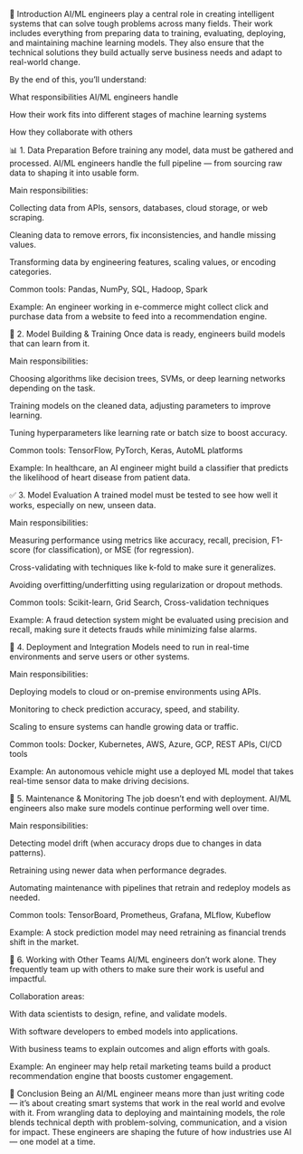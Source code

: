 🧠 Introduction
AI/ML engineers play a central role in creating intelligent systems that can solve tough problems across many fields. Their work includes everything from preparing data to training, evaluating, deploying, and maintaining machine learning models. They also ensure that the technical solutions they build actually serve business needs and adapt to real-world change.

By the end of this, you’ll understand:

What responsibilities AI/ML engineers handle

How their work fits into different stages of machine learning systems

How they collaborate with others

📊 1. Data Preparation
Before training any model, data must be gathered and processed. AI/ML engineers handle the full pipeline — from sourcing raw data to shaping it into usable form.

Main responsibilities:

Collecting data from APIs, sensors, databases, cloud storage, or web scraping.

Cleaning data to remove errors, fix inconsistencies, and handle missing values.

Transforming data by engineering features, scaling values, or encoding categories.

Common tools:
Pandas, NumPy, SQL, Hadoop, Spark

Example:
An engineer working in e-commerce might collect click and purchase data from a website to feed into a recommendation engine.

🧪 2. Model Building & Training
Once data is ready, engineers build models that can learn from it.

Main responsibilities:

Choosing algorithms like decision trees, SVMs, or deep learning networks depending on the task.

Training models on the cleaned data, adjusting parameters to improve learning.

Tuning hyperparameters like learning rate or batch size to boost accuracy.

Common tools:
TensorFlow, PyTorch, Keras, AutoML platforms

Example:
In healthcare, an AI engineer might build a classifier that predicts the likelihood of heart disease from patient data.

✅ 3. Model Evaluation
A trained model must be tested to see how well it works, especially on new, unseen data.

Main responsibilities:

Measuring performance using metrics like accuracy, recall, precision, F1-score (for classification), or MSE (for regression).

Cross-validating with techniques like k-fold to make sure it generalizes.

Avoiding overfitting/underfitting using regularization or dropout methods.

Common tools:
Scikit-learn, Grid Search, Cross-validation techniques

Example:
A fraud detection system might be evaluated using precision and recall, making sure it detects frauds while minimizing false alarms.

🚀 4. Deployment and Integration
Models need to run in real-time environments and serve users or other systems.

Main responsibilities:

Deploying models to cloud or on-premise environments using APIs.

Monitoring to check prediction accuracy, speed, and stability.

Scaling to ensure systems can handle growing data or traffic.

Common tools:
Docker, Kubernetes, AWS, Azure, GCP, REST APIs, CI/CD tools

Example:
An autonomous vehicle might use a deployed ML model that takes real-time sensor data to make driving decisions.

🔁 5. Maintenance & Monitoring
The job doesn’t end with deployment. AI/ML engineers also make sure models continue performing well over time.

Main responsibilities:

Detecting model drift (when accuracy drops due to changes in data patterns).

Retraining using newer data when performance degrades.

Automating maintenance with pipelines that retrain and redeploy models as needed.

Common tools:
TensorBoard, Prometheus, Grafana, MLflow, Kubeflow

Example:
A stock prediction model may need retraining as financial trends shift in the market.

🤝 6. Working with Other Teams
AI/ML engineers don’t work alone. They frequently team up with others to make sure their work is useful and impactful.

Collaboration areas:

With data scientists to design, refine, and validate models.

With software developers to embed models into applications.

With business teams to explain outcomes and align efforts with goals.

Example:
An engineer may help retail marketing teams build a product recommendation engine that boosts customer engagement.

🎯 Conclusion
Being an AI/ML engineer means more than just writing code — it’s about creating smart systems that work in the real world and evolve with it. From wrangling data to deploying and maintaining models, the role blends technical depth with problem-solving, communication, and a vision for impact. These engineers are shaping the future of how industries use AI — one model at a time.
